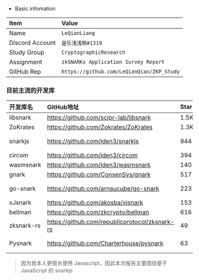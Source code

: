 - Basic infomation

|Item|Value|
|:--|:--|
|Name|`LeQianLiang`|
|Discord Account|`是乐浅浅啊#1319`|
|Study Group|`CryptographicResearch`|
|Assignment|`zkSNARKs Application Survey Report`|
|GitHub Rep|`https://github.com/LeQianQian/ZKP_Study`|

### 目前主流的开发库
|开发库名|GitHub地址|Star|实现语言|支持算法|
|:--|:--|:--|:--|:--|
|libsnark|https://github.com/scipr-lab/libsnark|1.5K|C++|/|
|ZoKrates|https://github.com/Zokrates/ZoKrates|1.3K|Rust|/|
|snarkjs|https://github.com/iden3/snarkjs|944|JavaScript|8points、Groth|
|circom|https://github.com/iden3/circom|394|/|/|
|wasmsnark|https://github.com/iden3/wasmsnark|140|/|Groth16|
|gnark|https://github.com/ConsenSys/gnark|517|Go|Groth16|
|go-snark|https://github.com/arnaucube/go-snark|223|Go|Groth16、Pinocchio|
|xJsnark|https://github.com/akosba/xjsnark|153|Java|/|
|bellman|https://github.com/zkcrypto/bellman|616|Rust|/|
|zksnark-rs|https://github.com/republicprotocol/zksnark-rs|49|Rust|Groth16|
|Pysnark|https://github.com/Charterhouse/pysnark|63|Python、C++|Pinocchio|

> 因为我本人更擅长使用 Javascript，因此本次报告主要围绕基于 JavaScript 的 snarkjs
